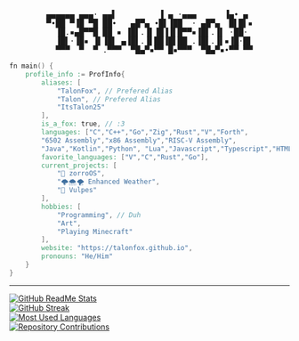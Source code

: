 <div align=center><pre>
▄▄▄▄▄▄ ▄▄▄· ▄▄▌         ▐ ▄ ·▄▄▄      ▐▄• ▄ 
▀•██ ▀▐█ ▀█ ██•   ▄█▀▄ •█▌▐██  · ▄█▀▄  █▌█▌▪
  ▐█.▪▄█▀▀█ ██ ▪ ▐█▌.▐▌▐█▐▐▌█▀▀▪▐█▌.▐▌ ·██· 
  ▐█▌·▐█▪ ▐▌▐█▌ ▄▐█▌.▐▌██▐█▌██ .▐█▌.▐▌▪▐█·█▌
  ▀▀▀  ▀  ▀ .▀▀▀  ▀█▄▀▪▀▀ █▪▀▀▀  ▀█▄▀▪•▀▀ ▀▀
</pre><div align=left>

```v
fn main() {
    profile_info := ProfInfo{
        aliases: [
            "TalonFox", // Prefered Alias
            "Talon", // Prefered Alias
            "ItsTalon25"
        ],
        is_a_fox: true, // :3
        languages: ["C","C++","Go","Zig","Rust","V","Forth",
        "6502 Assembly","x86 Assembly","RISC-V Assembly",
        "Java","Kotlin","Python", "Lua","Javascript","Typescript","HTML5/CSS3"],
        favorite_languages: ["V","C","Rust","Go"],
        current_projects: [
            "🦊 zorroOS",
            "🌩🌨🌪 Enhanced Weather",
            "🦊 Vulpes"
        ],
        hobbies: [
            "Programming", // Duh
            "Art",
            "Playing Minecraft"
        ],
        website: "https://talonfox.github.io",
        pronouns: "He/Him"
    }
}
```
---
[![GitHub ReadMe Stats](https://github-readme-stats-git-masterrstaa-rickstaa.vercel.app/api?username=TalonFox&show_icons=true&theme=tokyonight&hide_border=true&layout=compact&include_all_commits=true&count_private=true)](https://github.com/anuraghazra/github-readme-stats)    
[![GitHub Streak](https://github-readme-streak-stats.herokuapp.com/?user=TalonFox&theme=tokyonight&hide_border=true)](https://git.io/streak-stats)    
[![Most Used Languages](https://github-readme-stats-git-masterrstaa-rickstaa.vercel.app/api/top-langs/?username=TalonFox&layout=compact&theme=tokyonight&hide=makefile,glsl,cmake,shell&langs_count=16&hide_border=true)](https://github.com/anuraghazra/github-readme-stats)   
[![Repository Contributions](https://api.githubtrends.io/user/svg/TalonFox/repos?time_range=one_month&include_private=True&theme=dark)](https://github.com/avgupta456/github-trends)
